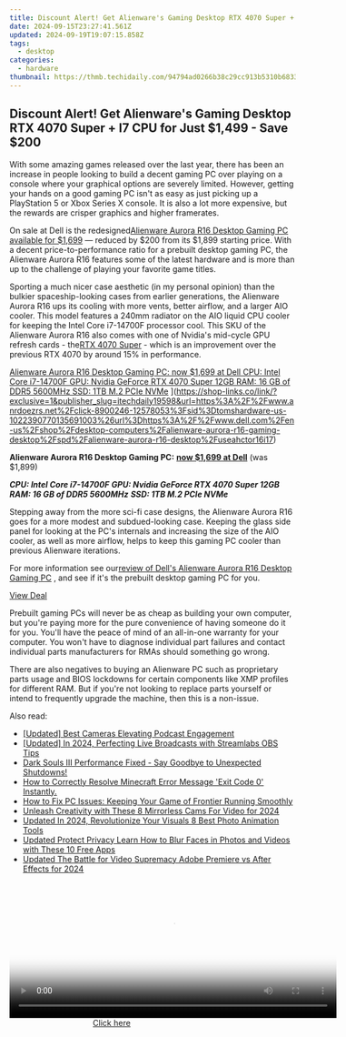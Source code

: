 ```yaml
---
title: Discount Alert! Get Alienware's Gaming Desktop RTX 4070 Super + I7 CPU for Just $1,499 - Save $200
date: 2024-09-15T23:27:41.561Z
updated: 2024-09-19T19:07:15.858Z
tags:
  - desktop
categories:
  - hardware
thumbnail: https://thmb.techidaily.com/94794ad0266b38c29cc913b5310b6833aba7a42cc29cc084bb2db9c76fd1be31.jpg
---
```


## Discount Alert! Get Alienware's Gaming Desktop RTX 4070 Super + I7 CPU for Just $1,499 - Save $200

With some amazing games released over the last year, there has been an increase in people looking to build a decent gaming PC over playing on a console where your graphical options are severely limited. However, getting your hands on a good gaming PC isn't as easy as just picking up a PlayStation 5 or Xbox Series X console. It is also a lot more expensive, but the rewards are crisper graphics and higher framerates.

 On sale at Dell is the redesigned[Alienware Aurora R16 Desktop Gaming PC available for $1,699](https://shop-links.co/link/?exclusive=1&publisher_slug=itechdaily19598&url=https%3A%2F%2Fwww.anrdoezrs.net%2Fclick-8900246-12578053%3Fsid%3Dtomshardware-us-1312769239606935095%26url%3Dhttps%3A%2F%2Fwww.dell.com%2Fen-us%2Fshop%2Fdesktop-computers%2Falienware-aurora-r16-gaming-desktop%2Fspd%2Falienware-aurora-r16-desktop%2Fuseahctor16i17) — reduced by $200 from its $1,899 starting price. With a decent price-to-performance ratio for a prebuilt desktop gaming PC, the Alienware Aurora R16 features some of the latest hardware and is more than up to the challenge of playing your favorite game titles.

 Sporting a much nicer case aesthetic (in my personal opinion) than the bulkier spaceship-looking cases from earlier generations, the Alienware Aurora R16 ups its cooling with more vents, better airflow, and a larger AIO cooler. This model features a 240mm radiator on the AIO liquid CPU cooler for keeping the Intel Core i7-14700F processor cool. This SKU of the Alienware Aurora R16 also comes with one of Nvidia's mid-cycle GPU refresh cards - the[RTX 4070 Super](https://www.tomshardware.com/pc-components/gpus/nvidia-geforce-rtx-4070-super-review-boosted-clocks-and-core-counts-for-the-same-dollar599-as-the-vanilla-4070) \- which is an improvement over the previous RTX 4070 by around 15% in performance.

[Alienware Aurora R16 Desktop Gaming PC: now $1,699 at Dell CPU: Intel Core i7-14700F GPU: Nvidia GeForce RTX 4070 Super 12GB RAM: 16 GB of DDR5 5600MHz SSD: 1TB M.2 PCIe NVMe](https://cdn.mos.cms.futurecdn.net/Cem58gxryoFToHGCZZcnHc-200-100.png "Alienware Aurora R16 Desktop Gaming PC: now $1,699 at Dell CPU: Intel Core i7-14700F GPU: Nvidia GeForce RTX 4070 Super 12GB RAM: 16 GB of DDR5 5600MHz SSD: 1TB M.2 PCIe NVMe") ](https://shop-links.co/link/?exclusive=1&publisher_slug=itechdaily19598&url=https%3A%2F%2Fwww.anrdoezrs.net%2Fclick-8900246-12578053%3Fsid%3Dtomshardware-us-1022390770135691003%26url%3Dhttps%3A%2F%2Fwww.dell.com%2Fen-us%2Fshop%2Fdesktop-computers%2Falienware-aurora-r16-gaming-desktop%2Fspd%2Falienware-aurora-r16-desktop%2Fuseahctor16i17)

**Alienware Aurora R16 Desktop Gaming PC:** [**now $1,699 at Dell**](https://shop-links.co/link/?exclusive=1&publisher_slug=itechdaily19598&url=https%3A%2F%2Fwww.anrdoezrs.net%2Fclick-8900246-12578053%3Fsid%3Dtomshardware-us-3182932800519373910%26url%3Dhttps%3A%2F%2Fwww.dell.com%2Fen-us%2Fshop%2Fdesktop-computers%2Falienware-aurora-r16-gaming-desktop%2Fspd%2Falienware-aurora-r16-desktop%2Fuseahctor16i17)  (was $1,899)  
  
 _**CPU: Intel Core i7-14700F**_
 _**GPU: Nvidia GeForce RTX 4070 Super 12GB**_
 _**RAM: 16 GB of DDR5 5600MHz**_
 _**SSD: 1TB M.2 PCIe NVMe**_
  
 Stepping away from the more sci-fi case designs, the Alienware Aurora R16 goes for a more modest and subdued-looking case. Keeping the glass side panel for looking at the PC's internals and increasing the size of the AIO cooler, as well as more airflow, helps to keep this gaming PC cooler than previous Alienware iterations.

 For more information see our[review of Dell's Alienware Aurora R16 Desktop Gaming PC](https://www.tomshardware.com/reviews/alienware-aurora-r16) , and see if it's the prebuilt desktop gaming PC for you.

[View Deal](https://shop-links.co/link/?exclusive=1&publisher_slug=itechdaily19598&url=https%3A%2F%2Fwww.anrdoezrs.net%2Fclick-8900246-12578053%3Fsid%3Dtomshardware-us-1022390770135691003%26url%3Dhttps%3A%2F%2Fwww.dell.com%2Fen-us%2Fshop%2Fdesktop-computers%2Falienware-aurora-r16-gaming-desktop%2Fspd%2Falienware-aurora-r16-desktop%2Fuseahctor16i17)

 Prebuilt gaming PCs will never be as cheap as building your own computer, but you're paying more for the pure convenience of having someone do it for you. You'll have the peace of mind of an all-in-one warranty for your computer. You won't have to diagnose individual part failures and contact individual parts manufacturers for RMAs should something go wrong.

 There are also negatives to buying an Alienware PC such as proprietary parts usage and BIOS lockdowns for certain components like XMP profiles for different RAM. But if you're not looking to replace parts yourself or intend to frequently upgrade the machine, then this is a non-issue.

<ins class="adsbygoogle"
     style="display:block"
     data-ad-format="autorelaxed"
     data-ad-client="ca-pub-7571918770474297"
     data-ad-slot="1223367746"></ins>

<ins class="adsbygoogle"
     style="display:block"
     data-ad-client="ca-pub-7571918770474297"
     data-ad-slot="8358498916"
     data-ad-format="auto"
     data-full-width-responsive="true"></ins>

<span class="atpl-alsoreadstyle">Also read:</span>
<div><ul>
<li><a href="https://extra-information.techidaily.com/updated-best-cameras-elevating-podcast-engagement/"><u>[Updated] Best Cameras Elevating Podcast Engagement</u></a></li>
<li><a href="https://on-screen-recording.techidaily.com/updated-in-2024-perfecting-live-broadcasts-with-streamlabs-obs-tips/"><u>[Updated] In 2024, Perfecting Live Broadcasts with Streamlabs OBS Tips</u></a></li>
<li><a href="https://win-able.techidaily.com/dark-souls-iii-performance-fixed-say-goodbye-to-unexpected-shutdowns/"><u>Dark Souls III Performance Fixed - Say Goodbye to Unexpected Shutdowns!</u></a></li>
<li><a href="https://win-blog.techidaily.com/how-to-correctly-resolve-minecraft-error-message-exit-code-0-instantly/"><u>How to Correctly Resolve Minecraft Error Message 'Exit Code 0' Instantly.</u></a></li>
<li><a href="https://win-able.techidaily.com/how-to-fix-pc-issues-keeping-your-game-of-frontier-running-smoothly/"><u>How to Fix PC Issues: Keeping Your Game of Frontier Running Smoothly</u></a></li>
<li><a href="https://facebook-video-share.techidaily.com/unleash-creativity-with-these-8-mirrorless-cams-for-video-for-2024/"><u>Unleash Creativity with These 8 Mirrorless Cams For Video for 2024</u></a></li>
<li><a href="https://ai-video-tools.techidaily.com/updated-in-2024-revolutionize-your-visuals-8-best-photo-animation-tools/"><u>Updated In 2024, Revolutionize Your Visuals 8 Best Photo Animation Tools</u></a></li>
<li><a href="https://ai-video-tools.techidaily.com/updated-protect-privacy-learn-how-to-blur-faces-in-photos-and-videos-with-these-10-free-apps/"><u>Updated Protect Privacy Learn How to Blur Faces in Photos and Videos with These 10 Free Apps</u></a></li>
<li><a href="https://ai-video-tools.techidaily.com/updated-the-battle-for-video-supremacy-adobe-premiere-vs-after-effects-for-2024/"><u>Updated The Battle for Video Supremacy Adobe Premiere vs After Effects for 2024</u></a></li>
</ul></div>

<!-- affiliate ads begin -->
<span id="1983539">
					<video width="576" height="240" style="cursor:pointer"
           poster="//a.impactradius-go.com/display-clicktoplayimage/1983539.png"
           onclick="if(!this.playClicked){this.play();this.setAttribute('controls',true);this.playClicked=true;}">
	   <source src="//a.impactradius-go.com/display-ad/22993-1983539">
	   <img src="//a.impactradius-go.com/display-clicktoplayimage/1983539.png" style="border: none; height: 100%; width: 100%; object-fit: contain">
	</video>
	<div style="width:360px;text-align:center"><a href="javascript:window.open(decodeURIComponent('https%3A%2F%2Fhomestyler.sjv.io%2Fc%2F5597632%2F1983539%2F22993'), '_blank');void(0);">Click here</a></div>
</span>
<img height="0" width="0" src="https://imp.pxf.io/i/5597632/1983539/22993" style="position:absolute;visibility:hidden;" border="0" />
<!-- affiliate ads end -->

